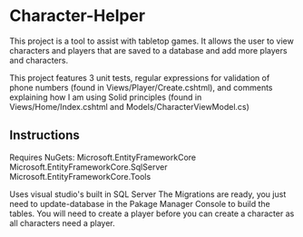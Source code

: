 # Character-Helper

This project is a tool to assist with tabletop games. 
It allows the user to view characters and players that are saved to a database and add more players and characters.

This project features 3 unit tests, 
regular expressions for validation of phone numbers (found in Views/Player/Create.cshtml), 
and comments explaining how I am using Solid principles (found in Views/Home/Index.cshtml and Models/CharacterViewModel.cs)

Instructions
------------
Requires NuGets:
Microsoft.EntityFrameworkCore
Microsoft.EntityFrameworkCore.SqlServer
Microsoft.EntityFrameworkCore.Tools

Uses visual studio's built in SQL Server
The Migrations are ready, you just need to update-database in the Pakage Manager Console to build the tables.
You will need to create a player before you can create a character as all characters need a player.
